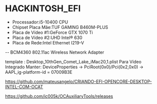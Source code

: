 # HACKINTOSH_EFI


- Processador:i5-10400 CPU 
- Chipset Placa Mãe:TUF GAMING B460M-PLUS
- Placa de Vídeo #1:GeForce GTX 1070 Ti
- Placa de Vídeo #2:UHD Intel® 630
- Placa de Rede:Intel Ethernet I219-V

-- BCM4360 802.11ac Wireless Network Adapter

template : Desktop_10thGen_Comet_Lake_iMac20,1.plist
Para Vídeo Integrado Manter:
DeviceProperties -> PciRoot(0x0)/Pci(0x2,0x0) -> AAPL,ig-platform-id = 07009B3E

https://github.com/mateusangelo/CRIANDO-EFI-OPENCORE-DESKTOP-INTEL-COM-OCAT


https://github.com/ic005k/OCAuxiliaryTools/releases



